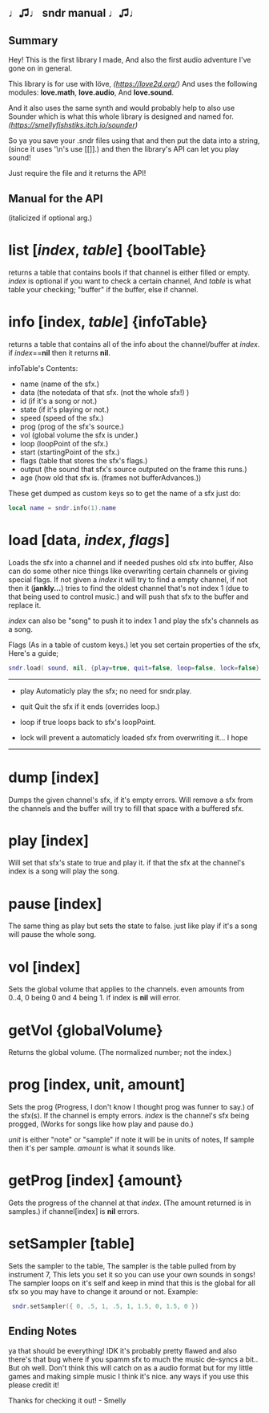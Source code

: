 **♩♫♩ sndr manual ♩♫♩**
-----------------------

Summary
-------

Hey! This is the first library I made,
And also the first audio adventure I've gone on in general.

This library is for use with löve, *(https://love2d.org/)*
And uses the following modules: **love.math**, **love.audio**, And **love.sound**.

And it also uses the same synth and would probably help to also use
Sounder which is what this whole library
is designed and named for. *(https://smellyfishstiks.itch.io/sounder)*

So ya you save your .sndr files using that and then put the data into a string,
(since it uses '\n's use [[]].)
and then the library's API can let you play sound!


Just require the file and it returns the API!

Manual for the API
------------------
(italicized if optional arg.)



list [*index*, *table*] {boolTable}
===================================
returns a table that contains bools if that channel is either filled or empty.
*index* is optional if you want to check a certain channel,
And *table* is what table your checking; "buffer" if the buffer, else if channel.



info [index, *table*] {infoTable}
=================================
returns a table that contains all of the info about the channel/buffer at *index*.
if *index*==**nil** then it returns **nil**.

infoTable's Contents:
- name (name of the sfx.)
- data (the notedata of that sfx. (not the whole sfx!) )
- id (if it's a song or not.)
- state (if it's playing or not.)
- speed (speed of the sfx.)
- prog (prog of the sfx's source.)
- vol (global volume the sfx is under.)
- loop (loopPoint of the sfx.)
- start (startingPoint of the sfx.)
- flags (table that stores the sfx's flags.)
- output (the sound that sfx's source outputed on the frame this runs.)
- age (how old that sfx is. (frames not bufferAdvances.))

These get dumped as custom keys so to get the name of a sfx just do:
```lua
local name = sndr.info(1).name
```



load [data, *index*, *flags*]
=============================
Loads the sfx into a channel and if needed pushes old sfx into buffer,
Also can do some other nice things like overwriting certain
channels or giving special flags.
If not given a *index* it will try to find a empty channel, if not then
it (**jankly...**) tries to find the oldest channel
that's not index 1 (due to that being used to control music.)
and will push that sfx to the buffer and replace it.

*index* can also be "song" to push it to index 1 and play the sfx's channels
as a song.

Flags (As in a table of custom keys.) let you set certain properties of the sfx,
Here's a guide;
```lua
sndr.load( sound, nil, {play=true, quit=false, loop=false, lock=false} )
```

---------------------------------------------------
 - play
 Automaticly play the sfx; no need for sndr.play.
 
 - quit
 Quit the sfx if it ends (overrides loop.)
 
 - loop
 if true loops back to sfx's loopPoint.
 
 - lock
 will prevent a automaticly loaded sfx from overwriting it... I hope
---------------------------------------------------



dump [index]
============
Dumps the given channel's sfx, if it's empty errors.
Will remove a sfx from the channels and the buffer will try to fill that
space with a buffered sfx.



play [index]
============
Will set that sfx's state to true and play it.
if that the sfx at the channel's index is a song will play the song.



pause [index]
=============
The same thing as play but sets the state to false.
just like play if it's a song will pause the whole song.



vol [index]
===========
Sets the global volume that applies to the channels.
even amounts from 0..4, 0 being 0 and 4 being 1.
if index is **nil** will error.



getVol {globalVolume}
=====================
Returns the global volume.
(The normalized number; not the index.)



prog [index, unit, amount]
=========================
Sets the prog (Progress, I don't know I thought prog was funner to say.) of the sfx(s).
If the channel is empty errors.
*index* is the channel's sfx being progged, (Works for songs like how play and pause do.)

*unit* is either "note" or "sample" if note it will be in units of notes,
If sample then it's per sample.
*amount* is what it sounds like.



getProg [index] {amount}
========================
Gets the progress of the channel at that *index*.
(The amount returned is in samples.)
if channel[index] is **nil** errors.



setSampler [table]
==================
Sets the sampler to the table,
The sampler is the table pulled from by instrument 7,
This lets you set it so you can use your own sounds in songs!
The sampler loops on it's self and keep in mind that this is the global for all sfx so you may
have to change it around or not. Example:
```lua
 sndr.setSampler({ 0, .5, 1, .5, 1, 1.5, 0, 1.5, 0 })
```



Ending Notes
------------
ya that should be everything! IDK it's probably pretty
flawed and also there's that bug where if you spamm sfx to much the music de-syncs a bit..
But oh well.
Don't think this will catch on as a audio format but for my little games and
making simple music I think it's nice. any ways if you use this please credit it!

Thanks for checking it out! - Smelly

